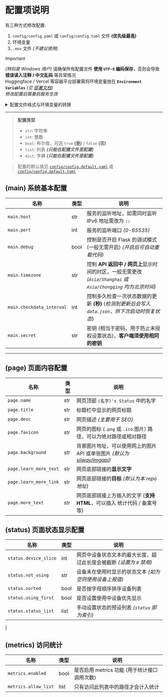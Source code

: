 # 配置项说明

有三种方式修改配置:

1. `config/config.yaml` 或 `config/config.toml` 文件 **(优先级最高)**
2. 环境变量
3.  `.env` 文件 *(不建议使用)*

> [!IMPORTANT]
> *(特别是 Windows 用户)* 请确保所有配置文件 **使用 `UTF-8` 编码保存**，否则会导致 **错误读入注释 / 中文乱码** 等异常情况 <br/>
> Huggingface / Vercel 等容器平台部署需将环境变量放在 **`Environment Variables`** *(见 [部署文档](./deploy.md))* <br/>
> *修改配置后需重启服务生效*

<details>
<summary>配置文件格式与环境变量的转换</summary>

在 `config/config.yaml` 中，`main.host` *(str)*, `main.port` *(int)*, `main.debug` *(bool)* 可以这样配置:

```yaml
main:
  host: '0.0.0.0'
  port: 9010
  debug: false
```

也可以这样配置:

```yaml
main.host: '0.0.0.0'
main.port: 9010
main.debug: false
```

在 `config/config.toml` 中，相同的配置是这样的:

```toml
[main]
host = "0.0.0.0"
port = 9010
debug = false
```

转换到环境变量和 `.env` 就是这样配置:

```ini
sleepy_main_host = "0.0.0.0"
sleepy_main_port = 9010
sleepy_main_debug = false
```

</details>

---

> **配置类型** <br/>
> - `str`: 字符串
> - `int`: 整数
> - `bool`: 布尔值，可选 `true` **(是)** / `false` **(否)**
> - `list`: 列表 ***(只能在配置文件里配置)***
> - `dict`: 字典 ***(只能在配置文件里配置)***

> 配置的默认值见 [`config/config.default.yaml`](../config/config.default.yaml) 或 [`config/config.default.toml`](../config/config.default.toml)

## (main) 系统基本配置

| 名称                      | 类型 | 说明                                                                                                          |
| ------------------------- | ---- | ------------------------------------------------------------------------------------------------------------- |
| `main.host`               | str  | 服务的监听地址，如需同时监听 IPv6 地址需改为 `::`                                                             |
| `main.port`               | int  | 服务的监听端口 *(0-65535)*                                                                                    |
| `main.debug`              | bool | 控制是否开启 Flask 的调试模式 (一般无需开启) *(开启后可自动重载代码)*                                         |
| `main.timezone`           | str  | 控制 **API 返回中 / 网页上**显示时间的时区，一般无需更改 *(`Asia/Shanghai` 或 `Asia/Chongqing` 均为北京时间)* |
| `main.checkdata_interval` | int  | 控制多久检查一次状态数据的更新 **(秒)** (*检测到更新后会写入 `data.json`，供下次启动时恢复状态*)              |
| `main.secret`             | str  | 密钥 (相当于密码，用于防止未授权设置状态)，**客户端须使用相同的密钥**                                         |

---

## (page) 页面内容配置

| 名称                   | 类型 | 说明                                                                                                         |
| ---------------------- | ---- | ------------------------------------------------------------------------------------------------------------ |
| `page.name`            | str  | 网页顶部 `(名字)'s Status` 中的名字                                                                          |
| `page.title`           | str  | 标题栏中显示的网页标题                                                                                       |
| `page.desc`            | str  | 网页描述 *(主要用于 SEO)*                                                                                    |
| `page.favicon`         | str  | 网页的图标 (`.png` 或 `.ico` 图片) 路径，可以为绝对路径或相对路径                                            |
| `page.background`      | str  | 背景图片地址，可以使用网上的图片 API 或单张图片 *(默认为 [siiway/imgapi](https://github.com/siiway/imgapi))* |
| `page.learn_more_text` | str  | 网页底部链接的**显示文字**                                                                                   |
| `page.learn_more_link` | str  | 网页底部链接的**目标** *(默认为本 repo 地址)*                                                                |
| `page.more_text`       | str  | 网页底部链接上方插入的文字 (**支持 HTML**，可以插入 统计代码 / 备案号 等)                                    |

<!-- | `page.hitokoto`        | bool | 在插入文字上方显示随机 [一言](https://hitokoto.cn)                                                           |
| `page.canvas`          | bool | 是否启用粒子效果 *(如影响性能可关闭)*                                                                        |
| `page.moonlight`       | bool | 在卡片左上角 / 右上角显示**切换暗色模式**和**卡片透明度**的按钮                                              |
| `page.lantern`         | bool | 在网页顶部显示节日灯笼 *(默认文字为 `欢度新春`)*                                                             |
| `page.mplayer`         | bool | 在网页左下角显示**音乐播放器**                                                                               |
| `page.zhixue`          | bool | 显示智学网分数 (详见 **[对应客户端设置](../client/README.md#zhixuewang)**)                                   | -->

## (status) 页面状态显示配置

| 名称                  | 类型 | 说明                                                                 |
| --------------------- | ---- | -------------------------------------------------------------------- |
| `status.device_slice` | int  | 网页中设备状态文本的最大长度，超过此长度会被截断 *(设置为 `0` 禁用)* |
| `status.not_using`    | str  | 设备未在使用时显示的状态文本 *(如为空则使用设备上报值)*              |
| `status.sorted`       | bool | 是否按字母顺序排序设备列表                                           |
| `status.using_first`  | bool | 是否设置使用中设备优先显示                                           |
| `status.status_list`  | list | 手动设置状态的预设列表 *(`status` 即为索引)*                         |

<!-- ## (util) 可选功能

| 环境变量                      | 类型 | 说明与提示                                                                               |
| ----------------------------- | ---- | ---------------------------------------------------------------------------------------- |
| `util.metrics`                | bool | 控制是否启用内置的访问计数功能，并启用 `/metrics` 接口                                   |
| `util.auto_switch_status`     | bool | 是否启用自动切换状态 *(当状态为 `0` (活着) 且所有设备都未在使用时自动切换为 `1` (似了))* |
| `util.steam_enabled`          | bool | 是否启用新版 Steam 状态 *(iframe 卡片显示，需配置 `util_steam_ids`)*                     |
| `util.steam_ids`              | str  | 你的 Steam 账号 ID *(应为一串数字)*                                                      |
| `util.steam_refresh_interval` | int  | 刷新 Steam 状态的频率 (**毫秒**，*建议至少设置为 10000ms，过低可能触发速率限制*)         | --> |

## (metrics) 访问统计

| 名称                 | 类型 | 说明                                         |
| -------------------- | ---- | -------------------------------------------- |
| `metrics.enabled`    | bool | 是否启用 metrics 功能 (用于统计接口调用次数) |
| `metrics.allow_list` | list | 只有访问此列表中的路径才会计入统计           |
